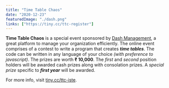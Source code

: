 ```yaml
---
title: "Time Table Chaos"
date: "2020-12-23"
featuredImage: "./dash.png" 
links: ["https://tiny.cc/ttc-register"]
---
```

**Time Table Chaos** is a special event sponsored by [Dash Management](https://dash.management/), a great platform to manage your organization efficiently. The online event comprises of a contest to write a program that creates **_time tables_**. The code can be written in any language of your choice _(with preference to javascript)_. The prizes are worth **₹ 10,000**. The _first_ and _second_ position holders will be awarded cash prizes along with consolation prizes. A _special prize_ specific to **_first year_** will be awarded.

For more info, visit [tiny.cc/ttc-iste](https://tiny.cc/ttc-iste).
